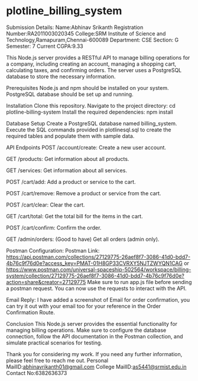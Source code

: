 # plotline_billing_system
Submission Details:
Name:Abhinav Srikanth
Registration Number:RA2011003020345
College:SRM Institute of Science and Technology,Ramapuram,Chennai-600089
Department: CSE
Section: G
Semester: 7
Current CGPA:9.33

This Node.js server provides a RESTful API to manage billing operations for a company, including creating an account, managing a shopping cart, calculating taxes, and confirming orders. The server uses a PostgreSQL database to store the necessary information.

Prerequisites
Node.js and npm should be installed on your system.
PostgreSQL database should be set up and running.

Installation
Clone this repository.
Navigate to the project directory: cd plotline-billing-system
Install the required dependencies: npm install

Database Setup
Create a PostgreSQL database named billing_system.
Execute the SQL commands provided in plotlinesql.sql to create the required tables and populate them with sample data.

API Endpoints
POST /account/create: Create a new user account.

GET /products: Get information about all products.

GET /services: Get information about all services.

POST /cart/add: Add a product or service to the cart.

POST /cart/remove: Remove a product or service from the cart.

POST /cart/clear: Clear the cart.

GET /cart/total: Get the total bill for the items in the cart.

POST /cart/confirm: Confirm the order.

GET /admin/orders: (Good to have) Get all orders (admin only).

Postman Configuration:
Postman Link:
https://api.postman.com/collections/27129775-26aef8f7-3086-41d0-bdd7-4b76c9f76d0e?access_key=PMAT-01H8GP33CVRXY5NJTZWYQN1CAG or 
https://www.postman.com/universal-spaceship-502564/workspace/billing-system/collection/27129775-26aef8f7-3086-41d0-bdd7-4b76c9f76d0e?action=share&creator=27129775
Make sure to run app.js file before sending a postman request.
You can now use the requests to interact with the API.

Email Reply:
I have added a screenshot of Email for order confirmation, you can try it out with your email too for your reference in the Order Confirmation Route.

Conclusion
This Node.js server provides the essential functionality for managing billing operations. Make sure to configure the database connection, follow the API documentation in the Postman collection, and simulate practical scenarios for testing.

Thank you for considering my work. If you need any further information, please feel free to reach me out.
Personal MailID:abhinavrikanth01@gmail.com
College MailID:as5441@srmist.edu.in
Contact No:6382636373
